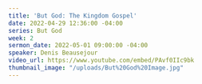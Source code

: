 ```yaml
---
title: 'But God: The Kingdom Gospel'
date: 2022-04-29 12:36:00 -04:00
series: But God
week: 2
sermon_date: 2022-05-01 09:00:00 -04:00
speaker: Denis Beausejour
video_url: https://www.youtube.com/embed/PAvf0IIc9bk
thumbnail_image: "/uploads/But%20God%20Image.jpg"
---
```


